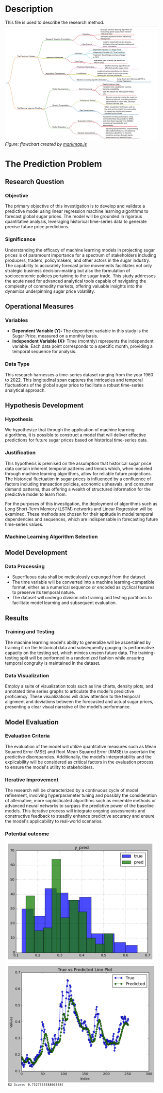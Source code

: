 # Description 
This file is used to describe the research method.
![flowchart](flowchart7.png)
*Figure: flowchart created by [markmap.js](https://markmap.js.org/)*

# The Prediction Problem
## Research Question
### Objective
The primary objective of this investigation is to develop and validate a predictive model using linear regression machine learning algorithms to forecast global sugar prices. The model will be grounded in rigorous quantitative analysis, leveraging historical time-series data to generate precise future price predictions.
### Significance
Understanding the efficacy of machine learning models in projecting sugar prices is of paramount importance for a spectrum of stakeholders including producers, traders, policymakers, and other actors in the sugar industry. The capability to accurately forecast price movements facilitates not only strategic business decision-making but also the formulation of socioeconomic policies pertaining to the sugar trade. This study addresses the acute need for advanced analytical tools capable of navigating the complexity of commodity markets, offering valuable insights into the dynamics underpinning sugar price volatility.
## Operational Measures
### Variables
- **Dependent Variable (Y):** The dependent variable in this study is the Sugar Price, measured on a monthly basis.
- **Independent Variable (X):** Time (monthly) represents the independent variable. Each data point corresponds to a specific month, providing a temporal sequence for analysis.
### Data Type
This research harnesses a time-series dataset ranging from the year 1960 to 2022. This longitudinal span captures the intricacies and temporal fluctuations of the global sugar price to facilitate a robust time-series analytical approach.
## Hypothesis Development
### Hypothesis
We hypothesize that through the application of machine learning algorithms, it is possible to construct a model that will deliver effective predictions for future sugar prices based on historical time-series data.
### Justification
This hypothesis is premised on the assumption that historical sugar price data contain inherent temporal patterns and trends which, when modeled through machine learning algorithms, allow for reliable future projections. The historical fluctuation in sugar prices is influenced by a confluence of factors including transaction policies, economic upheavals, and consumer demand patterns, thus offering a wealth of structured information for the predictive model to learn from.

For the purposes of this investigation, the deployment of algorithms such as Long Short-Term Memory (LSTM) networks and Linear Regression will be examined. These methods are chosen for their aptitude in model temporal dependencies and sequences, which are indispensable in forecasting future time-series values.
### Machine Learning Algorithm Selection

## Model Development
### Data Processing
- Superfluous data shall be meticulously expunged from the dataset.
- The time variable will be converted into a machine learning-compatible format, either as a numerical sequence or encoded as cyclical features to preserve its temporal nature.
- The dataset will undergo division into training and testing partitions to facilitate model learning and subsequent evaluation.

## Results
### Training and Testing
The machine learning model's ability to generalize will be ascertained by training it on the historical data and subsequently gauging its performative capacity on the testing set, which mimics unseen future data. The training-testing split will be performed in a randomized fashion while ensuring temporal congruity is maintained in the dataset.
### Data Visualization
Employ a suite of visualization tools such as line charts, density plots, and annotated time series graphs to articulate the model's predictive proficiency. These visualizations will draw attention to the temporal alignment and deviations between the forecasted and actual sugar prices, presenting a clear visual narrative of the model’s performance.

## Model Evaluation
### Evaluation Criteria
The evaluation of the model will utilize quantitative measures such as Mean Squared Error (MSE) and Root Mean Squared Error (RMSE) to ascertain the predictive discrepancies. Additionally, the model’s interpretability and the explicability will be considered as critical factors in the evaluation process to ensure the model's utility to stakeholders.

### Iterative Improvement
The research will be characterized by a continuous cycle of model refinement, involving hyperparameter tuning and possibly the consideration of alternative, more sophisticated algorithms such as ensemble methods or advanced neural networks to surpass the predictive power of the baseline models. This iterative process will integrate ongoing assessments and constructive feedback to steadily enhance predictive accuracy and ensure the model's applicability to real-world scenarios.


### Potential outcome
![prediction](prediction.png)
![prediction1](prediction1.png)
